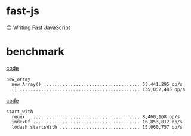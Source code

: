 # fast-js

:heart_eyes: Writing Fast JavaScript

# benchmark

[code](benchmark/new_array.js.js)

```
new_array
  new Array() .................................... 53,441,295 op/s
  [] ............................................. 135,052,485 op/s
```

[code](benchmark/start_with.js.js)

```
start_with
  regex .......................................... 8,460,168 op/s
  indexOf ........................................ 16,853,812 op/s
  lodash.startsWith .............................. 15,060,757 op/s
```